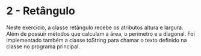 # 2 - Retângulo

Neste exercício, a classe retângulo recebe os atributos altura e largura. Além de possuir métodos que calculam a área, o perímetro e a diagonal.
Foi implementado também a classe toString para chamar o texto definido na classe no programa principal.